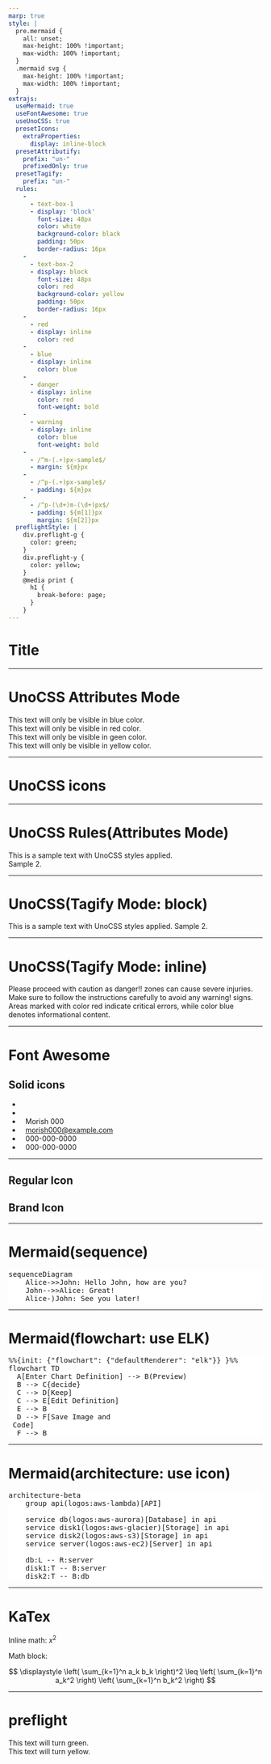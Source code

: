 ```yaml
---
marp: true
style: |
  pre.mermaid {
    all: unset;
    max-height: 100% !important;
    max-width: 100% !important;
  }
  .mermaid svg {
    max-height: 100% !important;
    max-width: 100% !important;
  }
extrajs:
  useMermaid: true
  useFontAwesome: true
  useUnoCSS: true
  presetIcons:
    extraProperties:
      display: inline-block
  presetAttributify:
    prefix: "un-"
    prefixedOnly: true
  presetTagify:
    prefix: "un-"
  rules:
    -
      - text-box-1
      - display: 'block'
        font-size: 48px
        color: white
        background-color: black
        padding: 50px
        border-radius: 16px
    -
      - text-box-2
      - display: block
        font-size: 48px
        color: red
        background-color: yellow
        padding: 50px
        border-radius: 16px
    -
      - red
      - display: inline
        color: red
    -
      - blue
      - display: inline
        color: blue
    -
      - danger
      - display: inline
        color: red
        font-weight: bold
    -
      - warning
      - display: inline
        color: blue
        font-weight: bold
    -
      - /^m-(.+)px-sample$/
      - margin: ${m}px
    -
      - /^p-(.+)px-sample$/
      - padding: ${m}px
    -
      - /^p-(\d+)m-(\d+)px$/
      - padding: ${m[1]}px
        margin: ${m[2]}px
  preflightStyle: |
    div.preflight-g {
      color: green;
    }
    div.preflight-y {
      color: yellow;
    }
    @media print {
      h1 {
        break-before: page;
      }
    }
---
```


# Title

---

# UnoCSS Attributes Mode

<div class="text-blue-500" un-cloak>
  <un-p-25px-sample>This text will only be visible in blue color.</un-p-25px-sample>
</div>
<div un-text="red-500" un-cloak>
  <un-m-50px-sample>This text will only be visible in red color.</un-m-50px-sample>
</div>
<div un-text-green="500" un-cloak>
  <un-m-50px-sample un-p-50px-sample>This text will only be visible in geen color.</un-m-50px-sample>
</div>
<div un-text-yellow-500 un-cloak>
  <un-p-50m-50px>This text will only be visible in yellow color.</un-p-50m-50px>
</div>

---

# UnoCSS icons

<div>
  <div class="i-ph-anchor-simple-thin"></div>
  <div class="i-mdi-alarm text-orange-400"></div>
  <div class="i-logos-vue text-3xl"></div>
  <div class="i-carbon-sun dark:i-carbon-moon" un-cloak></div>
  <div class="i-twemoji-grinning-face-with-smiling-eyes hover:i-twemoji-face-with-tears-of-joy"></div>
  <div class="i-flagpack:jp"></div>
  <div class="i-flagpack:us"></div>
  <div class="i-tdesign:arrow-right-circle-filled"></div>
</div>
<div style="color: red;">
  <div class="i-fa6-solid:user"></div>
  <i class="i-fa6-solid:user"></i>
  <i class="i-fa6-regular:address-book"></i>
  <i class="i-fa6-brands:github"></i>
</div>

---

# UnoCSS Rules(Attributes Mode)

<div un-text-box-1>
  This is a sample text with UnoCSS styles applied.
</div>
<div un-text-box-2>
  Sample 2.
</div>

---

# UnoCSS(Tagify Mode: block)

<un-text-box-1>
  This is a sample text with UnoCSS styles applied.
</un-text-box-1>
<un-text-box-2>
  Sample 2.
</un-text-box-2>

---

# UnoCSS(Tagify Mode: inline)

Please proceed with caution as <un-danger>danger!!</un-danger> zones can cause severe injuries. Make sure to follow the instructions carefully to avoid any <un-warning>warning!</un-warning> signs. Areas marked with <un-red>color red</un-red> indicate critical errors, while <un-blue>color blue</un-blue> denotes informational content.

---

# Font Awesome

## Solid icons

- <i class="fas fa-alien"></i>
- <i class="fas fa-check-circle" style="margin-right: 10px; color: red;"></i>
- <i class="fas fa-user" style="margin-right: 10px; color: blue;"></i>Morish 000
- <i class="fas fa-envelope" style="margin-right: 10px; color: blue;"></i>morish000@example.com
- <i class="fas fa-phone" style="margin-right: 10px; color: blue;"></i>000-000-0000
- <i class="fas fa-fax" style="margin-right: 10px; color: blue;"></i>000-000-0000

---

## Regular Icon

<i class="fa-regular fa-address-card"></i>

## Brand Icon

<i class="fa-brands fa-twitter"></i>

---

# Mermaid(sequence)

<pre class="mermaid" style="background-color: white;">
sequenceDiagram
    Alice->>John: Hello John, how are you?
    John-->>Alice: Great!
    Alice-)John: See you later!
</pre>

---

# Mermaid(flowchart: use ELK)

<pre class="mermaid" style="background-color: white;">
%%{init: {"flowchart": {"defaultRenderer": "elk"}} }%%
flowchart TD
  A[Enter Chart Definition] --> B(Preview)
  B --> C{decide}
  C --> D[Keep]
  C --> E[Edit Definition]
  E --> B
  D --> F[Save Image and <br/> Code]
  F --> B
</pre>

---

# Mermaid(architecture: use icon)

<pre class="mermaid" style="background-color: white;">
architecture-beta
    group api(logos:aws-lambda)[API]

    service db(logos:aws-aurora)[Database] in api
    service disk1(logos:aws-glacier)[Storage] in api
    service disk2(logos:aws-s3)[Storage] in api
    service server(logos:aws-ec2)[Server] in api

    db:L -- R:server
    disk1:T -- B:server
    disk2:T -- B:db
</pre>

---

# KaTex

Inline math: $x^2$

Math block:

$$
\displaystyle
\left( \sum_{k=1}^n a_k b_k \right)^2
\leq
\left( \sum_{k=1}^n a_k^2 \right)
\left( \sum_{k=1}^n b_k^2 \right)
$$

---

# preflight

<div class="preflight-g">This text will turn green.</div>
<div class="preflight-y">This text will turn yellow.</div>